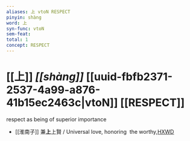 ```yaml
---
aliases: 上 vtoN RESPECT
pinyin: shàng
word: 上
syn-func: vtoN
sem-feat: 
total: 1
concept: RESPECT 
---
```

# [[上]] *[[shàng]]*  [[uuid-fbfb2371-2537-4a99-a876-41b15ec2463c|vtoN]] [[RESPECT]]
respect as being of superior importance
 - [[淮南子]] 兼**上**上賢 / Universal love, honoring  the worthy,[HXWD](https://hxwd.org/textview.html?location=KR3j0010_tls_013-14a.7)